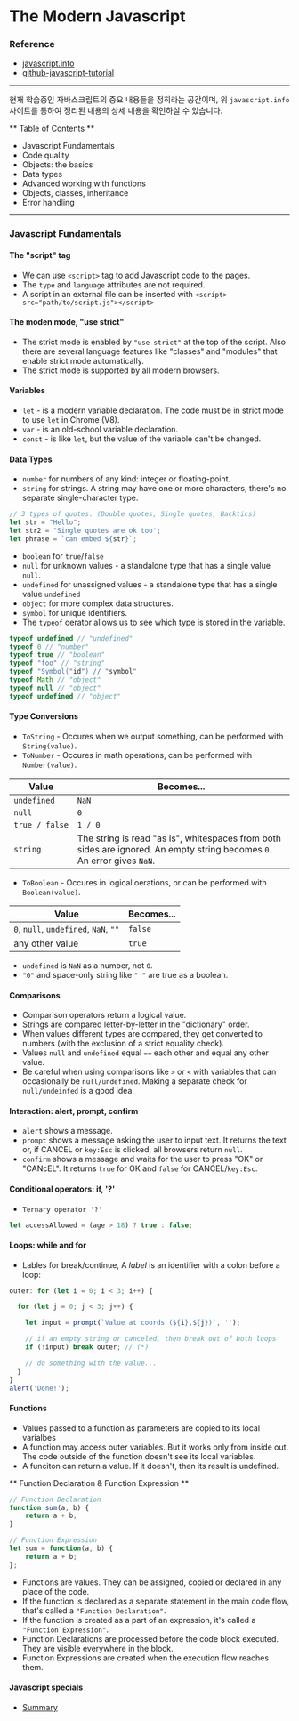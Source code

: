 # The Modern Javascript 

### Reference
- [javascript.info](http://javascript.info/)
- [github-javascript-tutorial](https://github.com/iliakan/javascript-tutorial-en)
                     
----

현재 학습중인 자바스크립트의 중요 내용들을 정히라는 공간이며,
위 `javascript.info` 사이트를 통하여 정리된 내용의 상세 내용을 확인하실 수 있습니다.

** Table of Contents **
- Javascript Fundamentals
- Code quality
- Objects: the basics
- Data types
- Advanced working with functions
- Objects, classes, inheritance
- Error handling
----

### Javascript Fundamentals

#### The "script" tag
- We can use `<script>` tag to add Javascript code to the pages.
- The `type` and `language` attributes are not required.
- A script in an external file can be inserted with `<script> src="path/to/script.js"></script>`

#### The moden mode, "use strict"
- The strict mode is enabled by `"use strict"` at the top of the script. Also there are several language features like "classes" and "modules" that enable strict mode automatically.
- The strict mode is supported by all modern browsers.

#### Variables
- `let` - is a modern variable declaration. The code must be in strict mode to use `let` in Chrome (V8).
- `var` - is an old-school variable declaration.
- `const` - is like `let`, but the value of the variable can't be changed.

#### Data Types
- `number` for numbers of any kind: integer or floating-point.
- `string` for strings. A string may have one or more characters, there's no separate single-character type.
```javascript
// 3 types of quotes. (Double quotes, Single quotes, Backtics)
let str = "Hello";
let str2 = "Single quotes are ok too';
let phrase = `can embed ${str}`;
```
- `boolean` for `true`/`false`
- `null` for unknown values - a standalone type that has a single value `null`.
- `undefined` for unassigned values - a standalone type that has a single value `undefined`
- `object` for more complex data structures.
- `symbol` for unique identifiers.
- The `typeof` oerator allows us to see which type is stored in the variable.
```javascript
typeof undefined // "undefined"
typeof 0 // "number"
typeof true // "boolean"
typeof "foo" // "string"
typeof "Symbol("id") // "symbol"
typeof Math // "object"
typeof null // "object"
typeof undefined // "object"
```

#### Type Conversions
- `ToString` - Occures when we output something, can be performed with `String(value)`.
- `ToNumber` - Occures in math operations, can be performed with `Number(value)`.

| Value |  Becomes... |
|-------|-------------|
|`undefined`|`NaN`|
|`null`|`0`|
|<code>true&nbsp;/&nbsp;false</code> | `1 / 0` |
| `string` | The string is read "as is", whitespaces from both sides are ignored. An empty string becomes `0`. An error gives `NaN`. |

- `ToBoolean` - Occures in logical oerations, or can be performed with `Boolean(value)`.

| Value |  Becomes... |
|-------|-------------|
|`0`, `null`, `undefined`, `NaN`, `""` |`false`|
|any other value| `true` |

- `undefined` is `NaN` as a number, not `0`.
- `"0"` and space-only string like `" "` are true as a boolean.


#### Comparisons
- Comparison operators return a logical value.
- Strings are compared letter-by-letter in the "dictionary" order.
- When values different types are compared, they get converted to numbers (with the exclusion of a strict equality check).
- Values `null` and `undefined` equal `==` each other and equal any other value.
- Be careful when using comparisons like `>` or `<` with variables that can occasionally be `null/undefined`. Making a separate check for `null/undeinfed` is a good idea.

#### Interaction: alert, prompt, confirm
- `alert` shows a message.
- `prompt` shows a message asking the user to input text. It returns the text or, if CANCEL or `key:Esc` is clicked, all browsers return `null`.
- `confirm` shows a message and waits for the user to press "OK" or "CANcEL". It returns `true` for OK and `false` for CANCEL/`key:Esc`.

#### Conditional operators: if, '?'
- `Ternary operator '?'`
```javascript
let accessAllowed = (age > 18) ? true : false;
```

#### Loops: while and for
- Lables for break/continue, A *label* is an identifier with a colon before a loop:
```javascript
outer: for (let i = 0; i < 3; i++) {

  for (let j = 0; j < 3; j++) {

    let input = prompt(`Value at coords (${i},${j})`, '');

    // if an empty string or canceled, then break out of both loops
    if (!input) break outer; // (*)

    // do something with the value...
  }
}
alert('Done!');
```

#### Functions
- Values passed to a function as parameters are copied to its local varialbes
- A function may access outer variables. But it works only from inside out. The code outside of the function doesn't see its local variables.
- A funciton can return a value. If it doesn't, then its result is undefined.

** Function Declaration & Function Expression **
```javascript
// Function Declaration
function sum(a, b) {
	return a + b;
}

// Function Expression
let sum = function(a, b) {
	return a + b;
};
```

- Functions are values. They can be assigned, copied or declared in any place of the code.
- If the function is declared as a separate statement in the main code flow, that's called a `"Function Declaration"`.
- If the function is created as a part of an expression, it's called a `"Function Expression"`.
- Function Declarations are processed before the code block executed. They are visible everywhere in the block.
- Function Expressions are created when the execution flow reaches them.

#### Javascript specials
- [Summary](http://javascript.info/javascript-specials/)